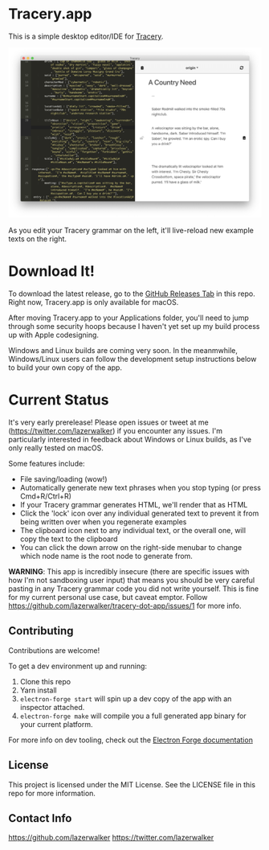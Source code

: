 # Tracery.app

This is a simple desktop editor/IDE for [Tracery](https://github.com/galaxykate/tracery).

![The app](screenshot.png)

As you edit your Tracery grammar on the left, it'll live-reload new example texts on the right. 

# Download It!

To download the latest release, go to the [GitHub Releases Tab](https://github.com/lazerwalker/tracery-dot-app/releases) in this repo. Right now, Tracery.app is only available for macOS.

After moving Tracery.app to your Applications folder, you'll need to jump through some security hoops because I haven't yet set up my build process up with Apple codesigning.

Windows and Linux builds are coming very soon. In the meanmwhile, Windows/Linux users can follow the development setup instructions below to build your own copy of the app.

# Current Status

It's very early prerelease! Please open issues or tweet at me (https://twitter.com/lazerwalker) if you encounter any issues. I'm particularly interested in feedback about Windows or Linux builds, as I've only really tested on macOS.

Some features include:

* File saving/loading (wow!)
* Automatically generate new text phrases when you stop typing (or press Cmd+R/Ctrl+R)
* If your Tracery grammar generates HTML, we'll render that as HTML
* Click the 'lock' icon over any individual generated text to prevent it from being written over when you regenerate examples
* The clipboard icon next to any individual text, or the overall one, will copy the text to the clipboard
* You can click the down arrow on the right-side menubar to change which node name is the root node to generate from.

**WARNING**: This app is incredibly insecure (there are specific issues with how I'm not sandboxing user input) that means you should be very careful pasting in any Tracery grammar code you did not write yourself. This is fine for my current personal use case, but caveat emptor. Follow https://github.com/lazerwalker/tracery-dot-app/issues/1 for more info.

## Contributing

Contributions are welcome!

To get a dev environment up and running:

1. Clone this repo
2. Yarn install
3. `electron-forge start` will spin up a dev copy of the app with an inspector attached.
4. `electron-forge make` will compile you a full generated app binary for your current platform.

For more info on dev tooling, check out the [Electron Forge documentation](http://electronforge.io)

## License

This project is licensed under the MIT License. See the LICENSE file in this repo for more information.


## Contact Info

https://github.com/lazerwalker
https://twitter.com/lazerwalker